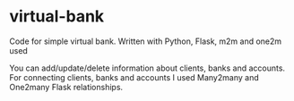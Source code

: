 # virtual-bank
Code for simple virtual bank. Written with Python, Flask, m2m and one2m used

You can add/update/delete information about clients, banks and accounts.\
For connecting clients, banks and accounts I used Many2many and One2many Flask relationships.
